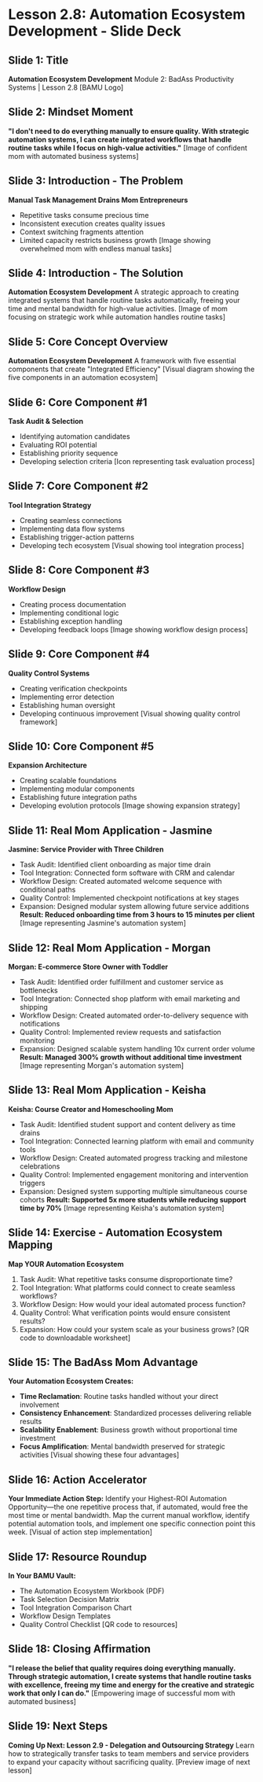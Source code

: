 # Lesson 2.8: Automation Ecosystem Development - Slide Deck

## Slide 1: Title
**Automation Ecosystem Development**
Module 2: BadAss Productivity Systems | Lesson 2.8
[BAMU Logo]

## Slide 2: Mindset Moment
**"I don't need to do everything manually to ensure quality. With strategic automation systems, I can create integrated workflows that handle routine tasks while I focus on high-value activities."**
[Image of confident mom with automated business systems]

## Slide 3: Introduction - The Problem
**Manual Task Management Drains Mom Entrepreneurs**
- Repetitive tasks consume precious time
- Inconsistent execution creates quality issues
- Context switching fragments attention
- Limited capacity restricts business growth
[Image showing overwhelmed mom with endless manual tasks]

## Slide 4: Introduction - The Solution
**Automation Ecosystem Development**
A strategic approach to creating integrated systems that handle routine tasks automatically, freeing your time and mental bandwidth for high-value activities.
[Image of mom focusing on strategic work while automation handles routine tasks]

## Slide 5: Core Concept Overview
**Automation Ecosystem Development**
A framework with five essential components that create "Integrated Efficiency"
[Visual diagram showing the five components in an automation ecosystem]

## Slide 6: Core Component #1
**Task Audit & Selection**
- Identifying automation candidates
- Evaluating ROI potential
- Establishing priority sequence
- Developing selection criteria
[Icon representing task evaluation process]

## Slide 7: Core Component #2
**Tool Integration Strategy**
- Creating seamless connections
- Implementing data flow systems
- Establishing trigger-action patterns
- Developing tech ecosystem
[Visual showing tool integration process]

## Slide 8: Core Component #3
**Workflow Design**
- Creating process documentation
- Implementing conditional logic
- Establishing exception handling
- Developing feedback loops
[Image showing workflow design process]

## Slide 9: Core Component #4
**Quality Control Systems**
- Creating verification checkpoints
- Implementing error detection
- Establishing human oversight
- Developing continuous improvement
[Visual showing quality control framework]

## Slide 10: Core Component #5
**Expansion Architecture**
- Creating scalable foundations
- Implementing modular components
- Establishing future integration paths
- Developing evolution protocols
[Image showing expansion strategy]

## Slide 11: Real Mom Application - Jasmine
**Jasmine: Service Provider with Three Children**
- Task Audit: Identified client onboarding as major time drain
- Tool Integration: Connected form software with CRM and calendar
- Workflow Design: Created automated welcome sequence with conditional paths
- Quality Control: Implemented checkpoint notifications at key stages
- Expansion: Designed modular system allowing future service additions
**Result: Reduced onboarding time from 3 hours to 15 minutes per client**
[Image representing Jasmine's automation system]

## Slide 12: Real Mom Application - Morgan
**Morgan: E-commerce Store Owner with Toddler**
- Task Audit: Identified order fulfillment and customer service as bottlenecks
- Tool Integration: Connected shop platform with email marketing and shipping
- Workflow Design: Created automated order-to-delivery sequence with notifications
- Quality Control: Implemented review requests and satisfaction monitoring
- Expansion: Designed scalable system handling 10x current order volume
**Result: Managed 300% growth without additional time investment**
[Image representing Morgan's automation system]

## Slide 13: Real Mom Application - Keisha
**Keisha: Course Creator and Homeschooling Mom**
- Task Audit: Identified student support and content delivery as time drains
- Tool Integration: Connected learning platform with email and community tools
- Workflow Design: Created automated progress tracking and milestone celebrations
- Quality Control: Implemented engagement monitoring and intervention triggers
- Expansion: Designed system supporting multiple simultaneous course cohorts
**Result: Supported 5x more students while reducing support time by 70%**
[Image representing Keisha's automation system]

## Slide 14: Exercise - Automation Ecosystem Mapping
**Map YOUR Automation Ecosystem**
1. Task Audit: What repetitive tasks consume disproportionate time?
2. Tool Integration: What platforms could connect to create seamless workflows?
3. Workflow Design: How would your ideal automated process function?
4. Quality Control: What verification points would ensure consistent results?
5. Expansion: How could your system scale as your business grows?
[QR code to downloadable worksheet]

## Slide 15: The BadAss Mom Advantage
**Your Automation Ecosystem Creates:**
- **Time Reclamation**: Routine tasks handled without your direct involvement
- **Consistency Enhancement**: Standardized processes delivering reliable results
- **Scalability Enablement**: Business growth without proportional time investment
- **Focus Amplification**: Mental bandwidth preserved for strategic activities
[Visual showing these four advantages]

## Slide 16: Action Accelerator
**Your Immediate Action Step:**
Identify your Highest-ROI Automation Opportunity—the one repetitive process that, if automated, would free the most time or mental bandwidth.
Map the current manual workflow, identify potential automation tools, and implement one specific connection point this week.
[Visual of action step implementation]

## Slide 17: Resource Roundup
**In Your BAMU Vault:**
- The Automation Ecosystem Workbook (PDF)
- Task Selection Decision Matrix
- Tool Integration Comparison Chart
- Workflow Design Templates
- Quality Control Checklist
[QR code to resources]

## Slide 18: Closing Affirmation
**"I release the belief that quality requires doing everything manually. Through strategic automation, I create systems that handle routine tasks with excellence, freeing my time and energy for the creative and strategic work that only I can do."**
[Empowering image of successful mom with automated business]

## Slide 19: Next Steps
**Coming Up Next: Lesson 2.9 - Delegation and Outsourcing Strategy**
Learn how to strategically transfer tasks to team members and service providers to expand your capacity without sacrificing quality.
[Preview image of next lesson]
